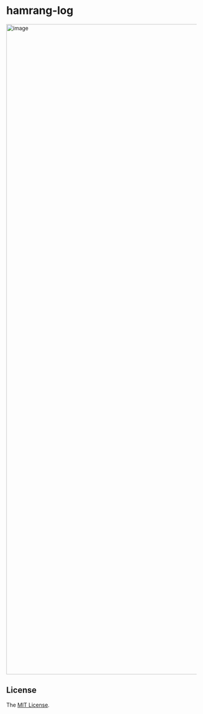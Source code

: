 # hamrang-log

<img width="1715" alt="image" src="https://github.com/user-attachments/assets/440bfb66-7291-4751-bd25-9fb011aa226c">


## License

The [MIT License](LICENSE).
